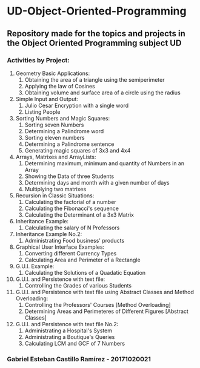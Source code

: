 # UD-Object-Oriented-Programming
<h2>Repository made for the topics and projects in the Object Oriented Programming subject UD</h2>
<h3>Activities by Project:</h3>
<ol type="1">
  <li> Geometry Basic Applications:
		<ol type="1">
		  <li>Obtaining the area of a triangle using the semiperimeter</li>
		  <li>Applying the law of Cosines</li>
		  <li>Obtaining volume and surface area of a circle using the radius</li>
		</ol>								
  </li>
  <li> Simple Input and Output:
		<ol type="1">
		  <li>Julio Cesar Encryption with a single word</li>
		  <li>Listing People</li>
		</ol>								
  </li>
  <li> Sorting Numbers and Magic Squares:
		<ol type="1">
		  <li>Sorting seven Numbers</li>
		  <li>Determining a Palindrome word</li>
		  <li>Sorting eleven numbers</li>
		  <li>Determining a Palindrome sentence</li>
		  <li>Generating magic squares of 3x3 and 4x4</li>
		</ol>								
  </li>
  <li> Arrays, Matrixes and ArrayLists:
		<ol type="1">
		  <li>Determining maximum, minimum and quantity of Numbers in an Array</li>
		  <li>Showing the Data of three Students</li>
		  <li>Determining days and month with a given number of days</li>
		  <li>Multiplying two matrixes</li>
		</ol>								
  </li>  
  <li> Recursion in Classic Situations:
		<ol type="1">
		  <li>Calculating the factorial of a number</li>
		  <li>Calculating the Fibonacci's sequence</li>
		  <li>Calculating the Determinant of a 3x3 Matrix</li>
		</ol>								
  </li>  
  <li> Inheritance Example:
		<ol type="1">
		  <li>Calculating the salary of N Professors</li>
		</ol>								
  </li>
  <li> Inheritance Example No.2:
		<ol type="1">
		  <li>Administrating Food business' products</li>
		</ol>								
  </li>
  <li> Graphical User Interface Examples:
		<ol type="1">
		  <li>Converting different Currency Types</li>
		  <li>Calculating Area and Perimeter of a Rectangle</li>
		</ol>								
  </li>
  <li> G.U.I. Example:
		<ol type="1">
		  <li>Calculating the Solutions of a Quadatic Equation</li>
		</ol>								
  </li>
  <li> G.U.I. and Persistence with text file:
		<ol type="1">
		  <li>Controlling the Grades of various Students</li>
		</ol>								
  </li>
  <li> G.U.I. and Persistence with text file using Abstract Classes and Method Overloading:
		<ol type="1">
		  <li>Controlling the Professors' Courses [Method Overloading]</li>
		  <li>Determining Areas and Perimeteres of Different Figures [Abstract Classes]</li>
		</ol>								
  </li>
  <li> G.U.I. and Persistence with text file No.2:
		<ol type="1">
		  <li>Administrating a Hospital's System</li>
		  <li>Administrating a Boutique's Queries</li>
		  <li>Calculating LCM and GCF of 7 Numbers</li>
		</ol>								
  </li>
</ol>
<h3>Gabriel Esteban Castillo Ramírez - 20171020021</h3>
